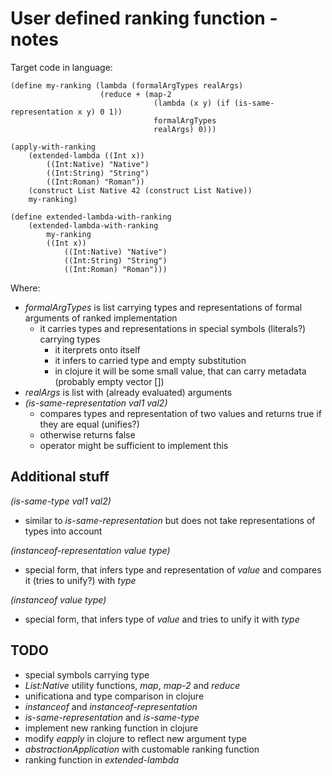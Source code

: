 # User defined ranking function - notes
Target code in language:

~~~
(define my-ranking (lambda (formalArgTypes realArgs)
                    (reduce + (map-2 
                                (lambda (x y) (if (is-same-representation x y) 0 1))
                                formalArgTypes
                                realArgs) 0)))
                                
(apply-with-ranking 
    (extended-lambda ((Int x))
        ((Int:Native) "Native")
        ((Int:String) "String")
        ((Int:Roman) "Roman"))
    (construct List Native 42 (construct List Native))
    my-ranking)
    
(define extended-lambda-with-ranking
    (extended-lambda-with-ranking
        my-ranking
        ((Int x))
            ((Int:Native) "Native")
            ((Int:String) "String")
            ((Int:Roman) "Roman")))
~~~

Where:

* _formalArgTypes_ is list carrying types and representations of formal arguments of ranked implementation
  * it carries types and representations in special symbols (literals?) carrying types
    * it iterprets onto itself
    * it infers to carried type and empty substitution
    * in clojure it will be some small value, that can carry metadata (probably empty vector [])
* _realArgs_ is list with (already evaluated) arguments
* _(is-same-representation val1 val2)_
  * compares types and representation of two values and returns true if they are equal (unifies?)
  * otherwise returns false
  * operator might be sufficient to implement this

## Additional stuff
_(is-same-type val1 val2)_

* similar to _is-same-representation_ but does not take representations of types into account

_(instanceof-representation value type)_

* special form, that infers type and representation of _value_ and compares it (tries to unify?) with _type_

_(instanceof value type)_

* special form, that infers type of _value_ and tries to unify it with _type_

## TODO
* special symbols carrying type
* _List:Native_ utility functions, _map_, _map-2_ and _reduce_
* unificationa and type comparison in clojure
* _instanceof_ and _instanceof-representation_
* _is-same-representation_ and _is-same-type_
* implement new ranking function in clojure
* modify _eapply_ in clojure to reflect new argument type
* _abstractionApplication_ with customable ranking function
* ranking function in _extended-lambda_

